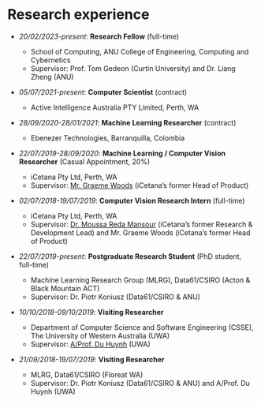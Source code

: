 Research experience
======
* *20/02/2023-present*: **Research Fellow** (full-time)
  * School of Computing, ANU College of Engineering, Computing and Cybernetics
  * Supervisor: Prof. Tom Gedeon (Curtin University) and Dr. Liang Zheng (ANU)

* *05/07/2021-present*: **Computer Scientist** (contract)
  * Active Intelligence Australia PTY Limited, Perth, WA

* *28/09/2020-28/01/2021*: **Machine Learning Researcher** (contract)
  * Ebenezer Technologies, Barranquilla, Colombia

* *22/07/2019-28/09/2020*: **Machine Learning / Computer Vision Researcher** (Casual Appointment, 20%)
  * iCetana Pty Ltd, Perth, WA
  * Supervisor: [Mr. Graeme Woods](https://www.linkedin.com/in/graeme-woods-877608213/) (iCetana’s former Head of Product)

* *02/07/2018-19/07/2019*: **Computer Vision Research Intern** (full-time)
  * iCetana Pty Ltd, Perth, WA
  * Supervisor: [Dr. Moussa Reda Mansour](https://scholar.google.com/citations?user=3WWA0FMAAAAJ&hl=en) (iCetana’s former Research & Development Lead) and Mr. Graeme Woods (iCetana’s former Head of Product)

* *22/07/2019-present*: **Postgraduate Research Student** (PhD student, full-time)
  * Machine Learning Research Group (MLRG), Data61/CSIRO (Acton & Black Mountain ACT)
  * Supervisor: Dr. Piotr Koniusz (Data61/CSIRO & ANU)

* *10/10/2018-09/10/2019*: **Visiting Researcher**
  * Department of Computer Science and Software Engineering (CSSE), The University of Western Australia (UWA)
  * Supervisor: [A/Prof. Du Huynh](https://research-repository.uwa.edu.au/en/persons/du-huynh) (UWA)

* *21/09/2018-19/07/2019*: **Visiting Researcher**
  * MLRG, Data61/CSIRO (Floreat WA)
  * Supervisor: Dr. Piotr Koniusz (Data61/CSIRO & ANU) and A/Prof. Du Huynh (UWA)
